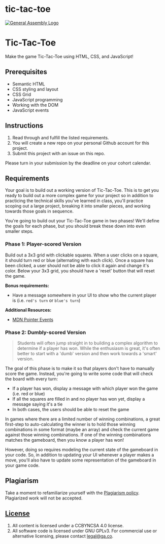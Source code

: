 # tic-tac-toe
[![General Assembly Logo](https://camo.githubusercontent.com/1a91b05b8f4d44b5bbfb83abac2b0996d8e26c92/687474703a2f2f692e696d6775722e636f6d2f6b6538555354712e706e67)](https://generalassemb.ly/education/web-development-immersive)

# Tic-Tac-Toe

Make the game Tic-Tac-Toe using HTML, CSS, and JavaScript!

## Prerequisites

- Semantic HTML
- CSS styling and layout
- CSS Grid
- JavaScript programming
- Working with the DOM
- JavaScript events

## Instructions

1. Read through and fulfill the listed requirements.
1. You will create a new repo on your personal Github account for this project.
1. Submit this project with an issue on this repo.

Please turn in your submission by the deadline on your cohort calendar.

## Requirements

Your goal is to build out a working version of Tic-Tac-Toe. This is to get you
ready to build out a more complex game for your project so in addition to
practicing the technical skills you've learned in class, you'll practice scoping
out a large project, breaking it into smaller pieces, and working towards those
goals in sequence.

You're going to build out your Tic-Tac-Toe game in two phases! We'll define the
goals for each phase, but you should break these down into even smaller steps.

### Phase 1: Player-scored Version

Build out a 3x3 grid with clickable squares. When a user clicks on a square, it
should turn red or blue (alternating with each click). Once a square has been
clicked, a user should not be able to click it again and change it's color.
Below your 3x3 grid, you should have a 'reset' button that will reset the game.

**Bonus requirements:**

- Have a message somewhere in your UI to show who the current player is (i.e.
  `red's turn` or `blue's turn`)

**Additional Resources:**

- [MDN Pointer Events](https://developer.mozilla.org/en-US/docs/Web/CSS/pointer-events)

### Phase 2: Dumbly-scored Version

> Students will often jump straight in to building a complex algorithm to
> determine if a player has won. While the enthusiasm is great, it's often
> better to start with a 'dumb' version and then work towards a 'smart' version.

The goal of this phase is to make it so that players don't have to manually
score the game. Instead, you're going to write some code that will check the
board with every turn:

- If a player has won, display a message with which player won the game (i.e.
  red or blue)
- If all the squares are filled in and no player has won yet, display a message
  saying it's a tie
- In both cases, the users should be able to reset the game

In games where there are a limited number of winning combinations, a great
first-step to auto-calculating the winner is to hold those winning combinations
in some format (maybe an array) and check the current game against those winning
combinations. If one of the winning combinations matches the gameboard, then you
know a player has won!

However, doing so requires modeling the current state of the gameboard in your
code. So, in addition to updating your UI whenever a player makes a move, you'll
also have to update some representation of the gameboard in your game code.

## Plagiarism

Take a moment to refamiliarize yourself with the
[Plagiarism policy](https://git.generalassemb.ly/DC-WDI/Administrative/blob/master/plagiarism.md).
Plagiarized work will not be accepted.

## [License](LICENSE)

1.  All content is licensed under a CC­BY­NC­SA 4.0 license.
1.  All software code is licensed under GNU GPLv3. For commercial use or
    alternative licensing, please contact legal@ga.co.
